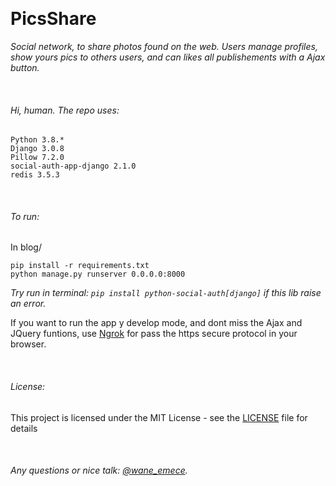 


&nbsp;
# PicsShare 

*Social network, to share photos found on the web. Users manage profiles, show yours pics to others users, and can likes all publishements with a Ajax button.*

&nbsp;
###### Hi, human. The repo uses:
 
```
Python 3.8.*
Django 3.0.8
Pillow 7.2.0
social-auth-app-django 2.1.0
redis 3.5.3

```

&nbsp;
###### To run:
In blog/
  
```
pip install -r requirements.txt 
python manage.py runserver 0.0.0.0:8000
```
*Try run in terminal: `pip install python-social-auth[django]` if this lib raise an error.*

If you want to run the app y develop mode, and dont miss the Ajax and JQuery funtions, use [Ngrok](https://ngrok.com/) for pass the https secure protocol in your browser. 


&nbsp;
###### License:
This project is licensed under the MIT License - see the [LICENSE](https://github.com/BirdOnTheBranch/picsshare/blob/master/LICENSE) file for details

&nbsp;
###### Any questions or nice talk: [@wane_emece](https://twitter.com/WaneEmece).
